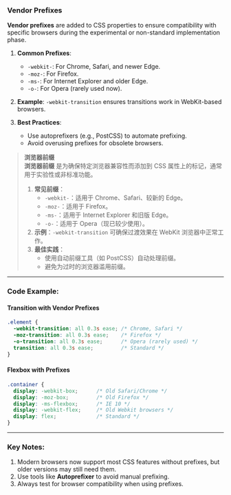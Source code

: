 ### Vendor Prefixes  

**Vendor prefixes** are added to CSS properties to ensure compatibility with specific browsers during the experimental or non-standard implementation phase.  

1. **Common Prefixes**:  
   - `-webkit-`: For Chrome, Safari, and newer Edge.  
   - `-moz-`: For Firefox.  
   - `-ms-`: For Internet Explorer and older Edge.  
   - `-o-`: For Opera (rarely used now).  

2. **Example**: `-webkit-transition` ensures transitions work in WebKit-based browsers.  

3. **Best Practices**:  
   - Use autoprefixers (e.g., PostCSS) to automate prefixing.  
   - Avoid overusing prefixes for obsolete browsers.  

> **浏览器前缀**  
> **浏览器前缀** 是为确保特定浏览器兼容性而添加到 CSS 属性上的标记，通常用于实验性或非标准功能。  
> 1. **常见前缀**：  
>    - `-webkit-`：适用于 Chrome、Safari、较新的 Edge。  
>    - `-moz-`：适用于 Firefox。  
>    - `-ms-`：适用于 Internet Explorer 和旧版 Edge。  
>    - `-o-`：适用于 Opera（现已较少使用）。  
> 2. **示例**：`-webkit-transition` 可确保过渡效果在 WebKit 浏览器中正常工作。  
> 3. **最佳实践**：  
>    - 使用自动前缀工具（如 PostCSS）自动处理前缀。  
>    - 避免为过时的浏览器滥用前缀。  

---

### Code Example:

#### **Transition with Vendor Prefixes**
```css
.element {
  -webkit-transition: all 0.3s ease; /* Chrome, Safari */
  -moz-transition: all 0.3s ease;    /* Firefox */
  -o-transition: all 0.3s ease;      /* Opera (rarely used) */
  transition: all 0.3s ease;         /* Standard */
}
```

#### **Flexbox with Prefixes**
```css
.container {
  display: -webkit-box;      /* Old Safari/Chrome */
  display: -moz-box;         /* Old Firefox */
  display: -ms-flexbox;      /* IE 10 */
  display: -webkit-flex;     /* Old Webkit browsers */
  display: flex;             /* Standard */
}
```

---

### Key Notes:  
1. Modern browsers now support most CSS features without prefixes, but older versions may still need them.  
2. Use tools like **Autoprefixer** to avoid manual prefixing.  
3. Always test for browser compatibility when using prefixes.
